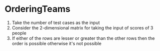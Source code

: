 # OrderingTeams

1. Take the number of test cases as the input
2. Consider the 2-dimensional matrix for taking the input of scores of 3 people
3. If either of the rows are lesser or greater than the other rows then the order is possible otherwise it's not possible
